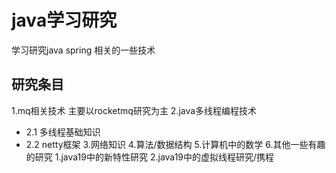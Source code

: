 # java学习研究
学习研究java spring 相关的一些技术
## 研究条目
1.mq相关技术 主要以rocketmq研究为主
2.java多线程编程技术
- 2.1 多线程基础知识
- 2.2 netty框架
3.网络知识
4.算法/数据结构
5.计算机中的数学
6.其他一些有趣的研究
  1.java19中的新特性研究
  2.java19中的虚拟线程研究/携程
